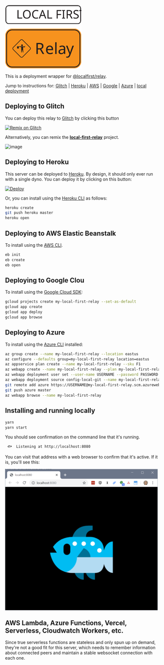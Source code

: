 ﻿<img src='https://raw.githubusercontent.com/local-first-web/branding/main/svg/relay-v.svg'
width='250' alt="@localfirst/relay logo"/>

This is a deployment wrapper for [@localfirst/relay](https://github.com/local-first-web/relay/packages/relay).

Jump to instructions for:
[Glitch](#deploying-to-glitch) |
[Heroku](#deploying-to-heroku) |
[AWS](#deploying-to-aws-elastic-beanstalk) |
[Google](#deploying-to-google-cloud) |
[Azure](#deploying-to-azure) |
[local deployment](#installing-and-running-locally)

## Deploying to Glitch

You can deploy this relay to [Glitch](https://glitch.com) by clicking this button

[![Remix on Glitch](https://cdn.glitch.com/2703baf2-b643-4da7-ab91-7ee2a2d00b5b%2Fremix-button.svg)](https://glitch.com/edit/#!/import/github/local-first-web/relay-deployable)

Alternatively, you can remix the [**local-first-relay**](https://glitch.com/edit/#!/local-first-relay) project.

![image](https://user-images.githubusercontent.com/2136620/68673397-ef186800-0553-11ea-9840-45963ad4c18d.png)

## Deploying to Heroku

This server can be deployed to [Heroku](https://heroku.com). By design, it should only ever run with a single dyno. You can deploy it by clicking on this button:

[![Deploy](https://www.herokucdn.com/deploy/button.svg)](https://heroku.com/deploy)

Or, you can install using the [Heroku CLI](https://devcenter.heroku.com/articles/heroku-cli) as follows:

```bash
heroku create
git push heroku master
heroku open
```

## Deploying to AWS Elastic Beanstalk

To install using the [AWS CLI](https://docs.aws.amazon.com/cli/latest/userguide/install-cliv1.html).

```bash
eb init
eb create
eb open
```

## Deploying to Google Clou

To install using the [Google Cloud SDK](https://cloud.google.com/sdk/docs/):

```bash
gcloud projects create my-local-first-relay --set-as-default
gcloud app create
gcloud app deploy
gcloud app browse
```

## Deploying to Azure

To install using the [Azure CLI](https://docs.microsoft.com/en-us/cli/azure/install-azure-cli?view=azure-cli-latest) installed:

```bash
az group create --name my-local-first-relay --location eastus
az configure --defaults group=my-local-first-relay location=eastus
az appservice plan create --name my-local-first-relay --sku F1
az webapp create --name my-local-first-relay --plan my-local-first-relay
az webapp deployment user set --user-name USERNAME --password PASSWORD
az webapp deployment source config-local-git --name my-local-first-relay
git remote add azure https://USERNAME@my-local-first-relay.scm.azurewebsites.net/my-local-first-relay.git
git push azure master
az webapp browse --name my-local-first-relay
```

## Installing and running locally

```bash
yarn
yarn start
```

You should see confirmation on the command line that it's running.

```
 🐟  Listening at http://localhost:8080
```

You can visit that address with a web browser to confirm that it's active. If it is, you'll see this:

<img src='./screenshot.png' width='500' align='center' />

## AWS Lambda, Azure Functions, Vercel, Serverless, Cloudwatch Workers, etc.

Since true serverless functions are stateless and only spun up on demand, they're not a good fit for this server, which needs to remember information about connected peers and maintain a stable websocket connection with each one.
